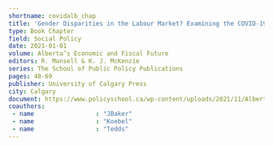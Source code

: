```yaml
---
shortname: covidalb_chap
title: 'Gender Disparities in the Labour Market? Examining the COVID-19 Pandemic in Alberta'
type: Book Chapter
field: Social Policy
date: 2021-01-01
volume: Alberta’s Economic and Fiscal Future
editors: R. Mansell & K. J. McKenzie 
series: The School of Public Policy Publications
pages: 48-69
publisher: University of Calgary Press
city: Calgary
document: https://www.policyschool.ca/wp-content/uploads/2021/11/Albertas-Economic-and-Fiscal-Future.pdf
coauthors:
 - name                 : "JBaker"
 - name                 : "Koebel"
 - name                 : "Tedds"
---
```

